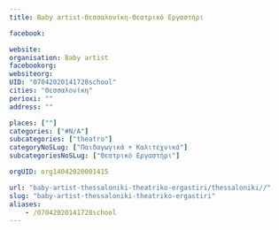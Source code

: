 ```yaml
---
title: Baby artist-Θεσσαλονίκη-Θεατρικό Εργαστήρι

facebook:

website:
organisation: Baby artist
facebookorg:
websiteorg:
UID: "07042020141728school"
cities: "Θεσσαλονίκη"
perioxi: ""
address: ""

places: [""]
categories: ["#N/A"]
subcategories: ["theatro"]
categoryNoSLug: ["Παιδαγωγικά + Καλιτεχνικά"]
subcategoriesNoSLug: ["Θεατρικό Εργαστήρι"]

orgUID: org14042020001415

url: "baby-artist-thessaloniki-theatriko-ergastiri/thessaloniki//"
slug: "baby-artist-thessaloniki-theatriko-ergastiri"
aliases:
    - /07042020141728school
---
```





